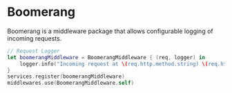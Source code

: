 # Boomerang

Boomerang is a middleware package that allows configurable logging of incoming requests.

```swift
// Request Logger
let boomerangMiddleware = BoomerangMiddleware { (req, logger) in
    logger.info("Incoming request at \(req.http.method.string) \(req.http.urlString)")
}
services.register(boomerangMiddleware)
middlewares.use(BoomerangMiddleware.self)
```
